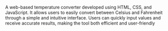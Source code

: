 A web-based temperature converter developed using HTML, CSS, and JavaScript. It allows users to easily convert between Celsius and Fahrenheit through a simple and intuitive interface. Users can quickly input values and receive accurate results, making the tool both efficient and user-friendly
